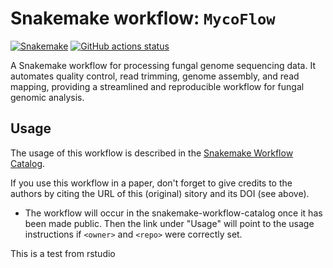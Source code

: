 # Snakemake workflow: `MycoFlow`

[![Snakemake](https://img.shields.io/badge/snakemake-≥6.3.0-brightgreen.svg)](https://snakemake.github.io)
[![GitHub actions status](https://github.com/Kratzcomycete/Fungal-Genome-Processing-Snakemake/workflows/Tests/badge.svg?branch=main)](https://github.com/Kratzcomycete/Fungal-Genome-Processing-Snakemake/actions?query=branch%3Amain+workflow%3ATests)


A Snakemake workflow for processing fungal genome sequencing data. It automates quality control, read trimming, genome assembly, and read mapping, providing a streamlined and reproducible workflow for fungal genomic analysis.


## Usage

The usage of this workflow is described in the [Snakemake Workflow Catalog](https://snakemake.github.io/snakemake-workflow-catalog/?usage=<Kratzcomycete>%2F<Fungal-Genome-Processing-Snakemake>).

If you use this workflow in a paper, don't forget to give credits to the authors by citing the URL of this (original) <repo>sitory and its DOI (see above).


* The workflow will occur in the snakemake-workflow-catalog once it has been made public. Then the link under "Usage" will point to the usage instructions if `<owner>` and `<repo>` were correctly set.

This is a test from rstudio

